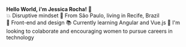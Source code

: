 **Hello World, i'm Jessica Rocha!** :wave:  
:boom: Disruptive mindset
:round_pushpin: From São Paulo, living in Recife, Brazil  
:blue_heart: Front-end and design
:books: Currently learning Angular and Vue.js
:muscle: I'm looking to colaborate and encouraging  women to pursue careers in technology
